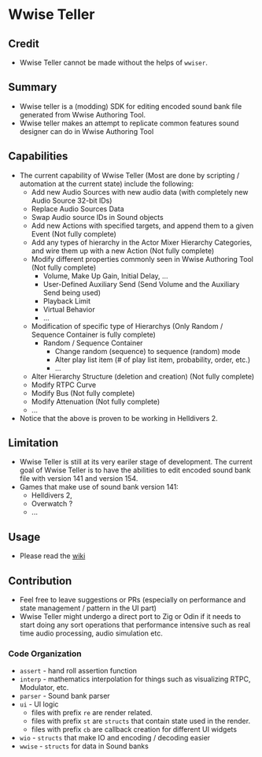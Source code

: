 # Wwise Teller

## Credit

- Wwise Teller cannot be made without the helps of `wwiser`.

## Summary

- Wwise teller is a (modding) SDK for editing encoded sound bank file generated 
from Wwise Authoring Tool. 
- Wwise teller makes an attempt to replicate common features sound designer can 
do in Wwise Authoring Tool

## Capabilities

- The current capability of Wwise Teller (Most are done by scripting / automation at the current state) include the following:
    - Add new Audio Sources with new audio data (with completely new Audio Source 32-bit IDs)
    - Replace Audio Sources Data
    - Swap Audio source IDs in Sound objects
    - Add new Actions with specified targets, and append them to a given Event (Not fully complete)
    - Add any types of hierarchy in the Actor Mixer Hierarchy Categories, and wire them up with a
    new Action (Not fully complete)
    - Modify different properties commonly seen in Wwise Authoring Tool (Not fully complete)
        - Volume, Make Up Gain, Initial Delay, ...
        - User-Defined Auxiliary Send (Send Volume and the Auxiliary Send being used)
        - Playback Limit
        - Virtual Behavior
        - ...
    - Modification of specific type of Hierarchys (Only Random / Sequence Container is fully complete)
        - Random / Sequence Container
            - Change random (sequence) to sequence (random) mode
            - Alter play list item (# of play list item, probability, order, etc.)
            - ...
    - Alter Hierarchy Structure (deletion and creation) (Not fully complete)
    - Modify RTPC Curve
    - Modify Bus (Not fully complete)
    - Modify Attenuation (Not fully complete)
    - ...
- Notice that the above is proven to be working in Helldivers 2.

## Limitation

- Wwise Teller is still at its very eariler stage of development. The current 
goal of Wwise Teller is to have the abilities to edit encoded sound bank file 
with version 141 and version 154.
- Games that make use of sound bank version 141:
  - Helldivers 2,
  - Overwatch ?
  - ...

## Usage

- Please read the [wiki](https://github.com/Dekr0/wwise-teller/wiki)

## Contribution

- Feel free to leave suggestions or PRs (especially on performance and state 
management / pattern in the UI part)
- Wwise Teller might undergo a direct port to Zig or Odin if it needs to start 
doing any sort operations that performance intensive such as real time audio 
processing, audio simulation etc.

### Code Organization

- `assert` - hand roll assertion function
- `interp` - mathematics interpolation for things such as visualizing RTPC, 
Modulator, etc.
- `parser` - Sound bank parser
- `ui` - UI logic
    - files with prefix `re` are render related.
    - files with prefix `st` are `structs` that contain state used in the render.
    - files with prefix `cb` are callback creation for different UI widgets
- `wio` - `structs` that make IO and encoding / decoding easier
- `wwise` - `structs` for data in Sound banks
